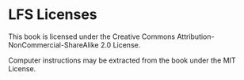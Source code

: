 # LFS Licenses

This book is licensed under the Creative Commons Attribution-NonCommercial-ShareAlike 2.0 License.

Computer instructions may be extracted from the book under the MIT License.
